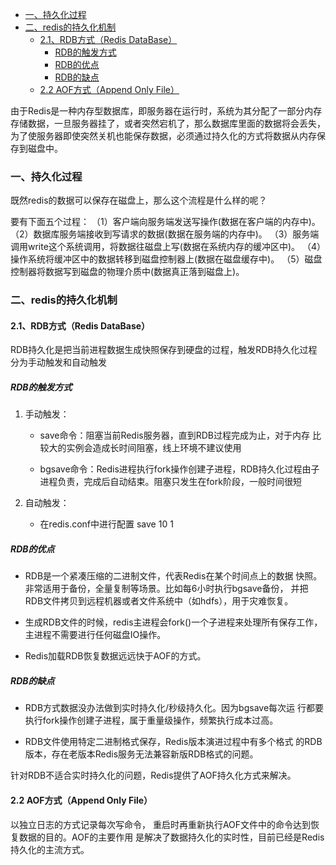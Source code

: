 
- [一、持久化过程](#%e4%b8%80%e6%8c%81%e4%b9%85%e5%8c%96%e8%bf%87%e7%a8%8b)
- [二、redis的持久化机制](#%e4%ba%8credis%e7%9a%84%e6%8c%81%e4%b9%85%e5%8c%96%e6%9c%ba%e5%88%b6)
  - [2.1、RDB方式（Redis DataBase）](#21rdb%e6%96%b9%e5%bc%8fredis-database)
    - [RDB的触发方式](#rdb%e7%9a%84%e8%a7%a6%e5%8f%91%e6%96%b9%e5%bc%8f)
    - [RDB的优点](#rdb%e7%9a%84%e4%bc%98%e7%82%b9)
    - [RDB的缺点](#rdb%e7%9a%84%e7%bc%ba%e7%82%b9)
  - [2.2 AOF方式（Append Only File）](#22-aof%e6%96%b9%e5%bc%8fappend-only-file)

由于Redis是一种内存型数据库，即服务器在运行时，系统为其分配了一部分内存存储数据，一旦服务器挂了，或者突然宕机了，那么数据库里面的数据将会丢失，为了使服务器即使突然关机也能保存数据，必须通过持久化的方式将数据从内存保存到磁盘中。

### 一、持久化过程

既然redis的数据可以保存在磁盘上，那么这个流程是什么样的呢？

要有下面五个过程：
（1）客户端向服务端发送写操作(数据在客户端的内存中)。
（2）数据库服务端接收到写请求的数据(数据在服务端的内存中)。
（3）服务端调用write这个系统调用，将数据往磁盘上写(数据在系统内存的缓冲区中)。
（4）操作系统将缓冲区中的数据转移到磁盘控制器上(数据在磁盘缓存中)。
（5）磁盘控制器将数据写到磁盘的物理介质中(数据真正落到磁盘上)。

### 二、redis的持久化机制

#### 2.1、RDB方式（Redis DataBase）

RDB持久化是把当前进程数据生成快照保存到硬盘的过程，触发RDB持久化过程分为手动触发和自动触发
##### RDB的触发方式
1. 手动触发：
   - save命令：阻塞当前Redis服务器，直到RDB过程完成为止，对于内存 比较大的实例会造成长时间阻塞，线上环境不建议使用

   - bgsave命令：Redis进程执行fork操作创建子进程，RDB持久化过程由子 进程负责，完成后自动结束。阻塞只发生在fork阶段，一般时间很短

2. 自动触发：
   - 在redis.conf中进行配置 save 10 1



##### RDB的优点
- RDB是一个紧凑压缩的二进制文件，代表Redis在某个时间点上的数据 快照。非常适用于备份，全量复制等场景。比如每6小时执行bgsave备份， 并把RDB文件拷贝到远程机器或者文件系统中（如hdfs），用于灾难恢复。

- 生成RDB文件的时候，redis主进程会fork()一个子进程来处理所有保存工作，主进程不需要进行任何磁盘IO操作。

- Redis加载RDB恢复数据远远快于AOF的方式。

##### RDB的缺点
- RDB方式数据没办法做到实时持久化/秒级持久化。因为bgsave每次运 行都要执行fork操作创建子进程，属于重量级操作，频繁执行成本过高。

- RDB文件使用特定二进制格式保存，Redis版本演进过程中有多个格式 的RDB版本，存在老版本Redis服务无法兼容新版RDB格式的问题。

针对RDB不适合实时持久化的问题，Redis提供了AOF持久化方式来解决。


#### 2.2 AOF方式（Append Only File）

以独立日志的方式记录每次写命令， 重启时再重新执行AOF文件中的命令达到恢复数据的目的。AOF的主要作用 是解决了数据持久化的实时性，目前已经是Redis持久化的主流方式。

